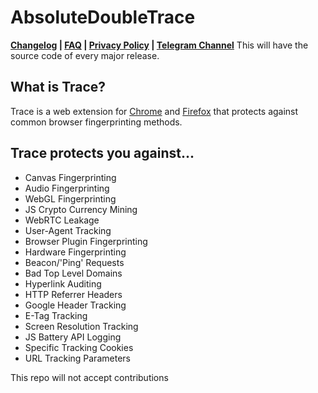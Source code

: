 # AbsoluteDoubleTrace
**[Changelog](https://absolutedouble.co.uk/trace/information.html) | [FAQ](https://absolutedouble.co.uk/trace/faq.html) | [Privacy Policy](https://absolutedouble.co.uk/trace/privacy.html) | [Telegram Channel](https://t.me/trace_extension)**
This will have the source code of every major release.

## What is Trace?
Trace is a web extension for [Chrome](https://chrome.google.com/webstore/detail/trace-online-tracking-pro/njkmjblmcfiobddjgebnoeldkjcplfjb) and [Firefox](https://addons.mozilla.org/en-GB/firefox/addon/absolutedouble-trace/) that protects against common browser fingerprinting methods.

## Trace protects you against...
 - Canvas Fingerprinting
 - Audio Fingerprinting
 - WebGL Fingerprinting
 - JS Crypto Currency Mining
 - WebRTC Leakage
 - User-Agent Tracking
 - Browser Plugin Fingerprinting
 - Hardware Fingerprinting
 - Beacon/'Ping' Requests
 - Bad Top Level Domains
 - Hyperlink Auditing
 - HTTP Referrer Headers
 - Google Header Tracking
 - E-Tag Tracking
 - Screen Resolution Tracking
 - JS Battery API Logging
 - Specific Tracking Cookies
 - URL Tracking Parameters

This repo will not accept contributions
